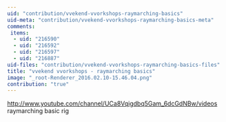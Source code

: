 ```yaml
---
uid: "contribution/vvekend-vvorkshops-raymarching-basics"
uid-meta: "contribution/vvekend-vvorkshops-raymarching-basics-meta"
comments: 
 items: 
  - uid: "216590"
  - uid: "216592"
  - uid: "216597"
  - uid: "216887"
uid-files: "contribution/vvekend-vvorkshops-raymarching-basics-files"
title: "vvekend vvorkshops - raymarching basics"
image: "_root-Renderer_2016.02.10-15.46.04.png"
contribution: "true"
---
```


http://www.youtube.com/channel/UCa8Vqigdbq5Gam_6dcGdNBw/videos
raymarching basic rig